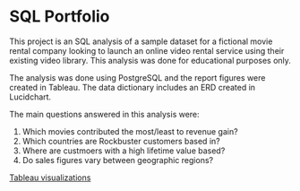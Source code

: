 # SQL Portfolio
This project is an SQL analysis of a sample dataset for a fictional movie rental company looking to launch an online video rental service using their existing video library. This analysis was done for educational purposes only.

The analysis was done using PostgreSQL and the report figures were created in Tableau. The data dictionary includes an ERD created in Lucidchart.

The main questions answered in this analysis were:
1. Which movies contributed the most/least to revenue gain?
2. Which countries are Rockbuster customers based in?
3. Where are custmoers with a high lifetime value based?
4. Do sales figures vary between geographic regions?

[Tableau visualizations](https://public.tableau.com/shared/XXJXBRRRP?:display_count=n&:origin=viz_share_link!)
